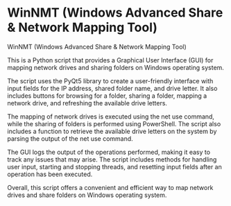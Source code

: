 # WinNMT (Windows Advanced Share & Network Mapping Tool)

WinNMT (Windows Advanced Share & Network Mapping Tool)


This is a Python script that provides a Graphical User Interface (GUI) for mapping network drives and sharing folders on Windows operating system.

The script uses the PyQt5 library to create a user-friendly interface with input fields for the IP address, shared folder name, and drive letter. It also includes buttons for browsing for a folder, sharing a folder, mapping a network drive, and refreshing the available drive letters.

The mapping of network drives is executed using the net use command, while the sharing of folders is performed using PowerShell. The script also includes a function to retrieve the available drive letters on the system by parsing the output of the net use command.

The GUI logs the output of the operations performed, making it easy to track any issues that may arise. The script includes methods for handling user input, starting and stopping threads, and resetting input fields after an operation has been executed.

Overall, this script offers a convenient and efficient way to map network drives and share folders on Windows operating system.
